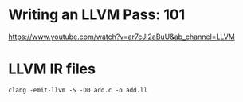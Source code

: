 # Writing an LLVM Pass: 101

https://www.youtube.com/watch?v=ar7cJl2aBuU&ab_channel=LLVM

# LLVM IR files

```
clang -emit-llvm -S -O0 add.c -o add.ll
```